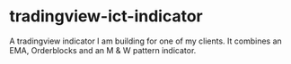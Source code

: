 # tradingview-ict-indicator
A tradingview indicator I am building for one of my clients. It combines an EMA, Orderblocks and an M &amp; W pattern indicator. 
